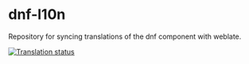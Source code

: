 # dnf-l10n
Repository for syncing translations of the dnf component with weblate.

[![Translation status](https://translate.fedoraproject.org/widgets/dnf/-/dnf-master/287x66-grey.png)](https://translate.fedoraproject.org/engage/dnf/?utm_source=widget)
